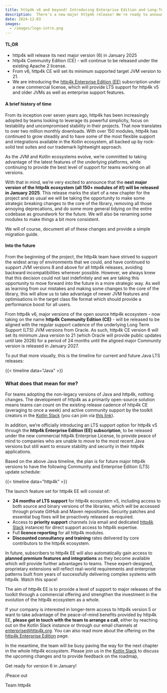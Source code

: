 ```yaml
---
title: http4k v6 and beyond! Introducing Enterprise Edition and Long-Term Support
description:  There's a new major http4k release! We're ready to announce the next chapter in the http4k ecosystem, including the introduction of the http4k Enterprise Edition (EE) subscription.
date: 2024-12-03
images:
  - /images/logo-intro.png
---
```


#### TL;DR
- http4k will release its next major version (6) in January 2025
- http4k Community Edition (CE) - will continue to be released under the existing Apache 2 license.
- From v6, http4k CE will set its minimum supported target JVM version to 21.
- We are introducing the [http4k Enterprise Edition (EE)](/enterprise) subscription under a new commercial license, which will provide LTS support for http4k v5 and older JVMs as well as enterprise support features.

#### A brief history of time

From its inception over seven years ago, http4k has been increasingly adopted by teams looking to leverage its powerful simplicity, focus on testability and uncompromised stability in their projects. That now translates to over two million monthly downloads. With over 150 modules, http4k has continued to grow steadily and to have some of the most flexible support and integrations available in the Kotlin ecosystem, all backed up by rock-solid test suites and our trademark lightweight approach.

As the JVM and Kotlin ecosystems evolve, we’re committed to taking advantage of the latest features of the underlying platforms, while continuing to provide the best level of support for teams working on all versions.

With that in mind, we’re very excited to announce that the **next major version of the http4k ecosystem (all 150+ modules of it!) will be released in January 2025**. This release marks the start of a new chapter for the project and as usual we will be taking the opportunity to make some strategic breaking changes to the core of the library, removing all those annoying deprecations, and do some more general tidying on the entire codebase as groundwork for the future. We will also be renaming some modules to make things a bit more consistent.

We will of course, document all of these changes and provide a simple migration guide.

#### Into the future

From the beginning of the project, the http4k team have strived to support the widest array of environments that we could, and have continued to support JVM versions 8 and above for all http4k releases, avoiding backward incompatibilities wherever possible. However, we always knew that this decision could not last indefinitely and we are taking this opportunity to move forward into the future in a more strategic way. As well as learning from our mistakes and making some changes to the core of the library, this will allow us to take advantage of newer JVM features and optimisations in the target class file format which should provide a performance boost for all users.

From http4k v6, major versions of the open source http4k ecosystem - now taking on the name **http4k Community Edition (CE)** - will be released to be aligned with the regular support cadence of the underlying Long Term Support (LTS) JVM versions from Oracle. As such, http4k CE version 6 will set its minimum Java version to 21 (which Oracle will provide public updates until late 2026) for a period of 24 months until the aligned major Community version is released in January 2027.

To put that more visually, this is the timeline for current and future Java LTS releases:

{{< timeline data="Java" >}}

### What does that mean for me?

For teams adopting the non-legacy versions of Java and http4k, nothing changes. The development of http4k as a primarily open-source solution means teams can count on the existing release cadence of http4k CE (averaging to once a week) and active community support by the toolkit creators in the [Kotlin Slack](https://kotlinlang.slack.com) (you can join via [this link](https://surveys.jetbrains.com/s3/kotlin-slack-sign-up)).

In addition, we’re officially introducing an LTS support option for http4k v5 through the **http4k Enterprise Edition (EE) subscription**, to be released under the new commercial http4k Enterprise License, to provide peace of mind to companies who are unable to move to the most recent Java versions but still want to ensure stability and security in their http4k applications.

Based on the above Java timeline, the plan is for future major http4k versions to have the following Community and Enterprise Edition (LTS) update schedule:

{{< timeline data="http4k" >}}

The launch feature set for http4k EE will consist of:

- **24 months of LTS support** for http4k ecosystem v5, including access to both source and binary versions of the libraries, which will be accessed through private GitHub and Maven repositories. Security patches and essential bug fixes will be proactively released as required.
- Access to **priority support** channels (via email and dedicated [http4k Slack](https://http4k.slack.com) instance) for direct support access to http4k expertise.
- Full **licence reporting** for all http4k modules.
- **Discounted consultancy and training** rates delivered by core contributors to the http4k ecosystem.

In future, subscribers to http4k EE will also automatically gain access to **planned premium features and integrations** as they become available which will provide further advantages to teams. These expert-designed, proprietary extensions will reflect real-world requirements and enterprise patterns built from years of successfully delivering complex systems with http4k. Watch this space!

The aim of http4k EE is to provide a level of support to major releases of the toolkit through a commercial offering and strengthen the investment in the evolution of the http4k ecosystem as a whole.

If your company is interested in longer-term access to http4k version 5 or want to take advantage of the peace-of-mind benefits provided by http4k EE, **please get in touch with the team to arrange a call**, either by reaching out on the Kotlin Slack instance or through our email channels at enterprise@http4k.org. You can also read more about the offering on the [http4k Enterprise Edition](/enterprise) page.

In the meantime, the team will be busy paving the way for the next chapter in the whole http4k ecosystem. Please join us in the [Kotlin Slack](https://kotlinlang.slack.com) to discuss the upcoming changes and to provide feedback on the roadmap, 

Get ready for version 6 in January!

/Peace out

Team http4k
